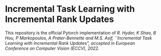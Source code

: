 # Incremental Task Learning with Incremental Rank Updates

This repository is the official Pytorch implementation of *R. Hyder, K Shao, B Hou, P Markopoulos, A Prater-Bennette and M.S. Asif, ``Incremental Task Learning with Incremental Rank Updates", accepted in European Conference on Computer Vision (ECCV), 2022.*
